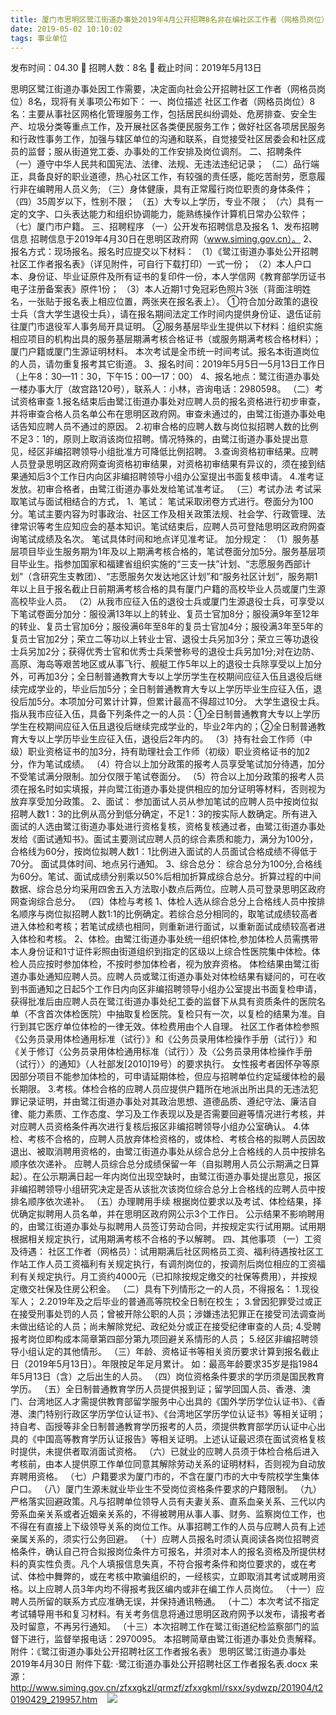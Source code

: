 ```yaml
---
title: 厦门市思明区鹭江街道办事处2019年4月公开招聘8名非在编社区工作者（网格员岗位）简章
date: 2019-05-02 10:10:02
tags: 事业单位
---
```

发布时间：04.30   🌟   招聘人数：8名   🌈   截止时间：2019年5月13日
<!-- more -->
思明区鹭江街道办事处因工作需要，决定面向社会公开招聘社区工作者（网格员岗位）8名，现将有关事项公布如下：
一、岗位描述
社区工作者（网格员岗位）8名：主要从事社区网格化管理服务工作，包括居民纠纷调处、危房排查、安全生产、垃圾分类等重点工作，及开展社区各类便民服务工作；做好社区各项居民服务和行政性事务工作，加强与辖区单位的沟通和联系，自觉接受社区居委会和社区成员的监督；服从街道党工委、办事处的工作安排及岗位调剂。
二、招聘条件
（一）遵守中华人民共和国宪法、法律、法规、无违法违纪记录；
（二）品行端正，具备良好的职业道德，热心社区工作，有较强的责任感，能吃苦耐劳，愿意履行非在编聘用人员义务;
（三）身体健康，具有正常履行岗位职责的身体条件；
（四）35周岁以下，性别不限；
（五）大专以上学历，专业不限；
（六）具有一定的文字、口头表达能力和组织协调能力，能熟练操作计算机日常办公软件；
（七）厦门市户籍。
三、招聘程序
（一）公开发布招聘信息及报名
1、发布招聘信息
招聘信息于2019年4月30日在思明区政府网（www.siming.gov.cn）。
2、报名方式：现场报名。报名时应提交以下材料：
（1）《鹭江街道办事处公开招聘社区工作者报名表》（详见附件，可自行下载打印）一式一份；
（2）本人户口本、身份证、毕业证原件及所有证书的复印件一份，本人学信网《教育部学历证书电子注册备案表》原件1份；
（3）本人近期1寸免冠彩色照片3张（背面注明姓名，一张贴于报名表上相应位置，两张夹在报名表上）。
①符合加分政策的退役士兵（含大学生退役士兵），请在报名期间法定工作时间内提供身份证、退伍证前往厦门市退役军人事务局开具证明。
②服务基层毕业生提供以下材料：组织实施相应项目的机构出具的服务基层期满考核合格证书（或服务期满考核合格材料）；厦门户籍或厦门生源证明材料。
本次考试是全市统一时间考试。报名本街道岗位的人员，请勿重复报考其它街道。
3、报名时间：2019年5月5日—5月13日工作日（上午8：30—11：30，下午15：00—17：00）
4、报名地点：鹭江街道办事处一楼办事大厅（故宫路120号），联系人：小林，咨询电话：2980598。
（二）考试资格审查
1.报名结束后由鹭江街道办事处对应聘人员的报名资格进行初步审查，并将审查合格人员名单公布在思明区政府网。审查未通过的，由鹭江街道办事处电话告知应聘人员不通过的原因。
2.初审合格的应聘人数与岗位拟招聘人数的比例不足3：1的，原则上取消该岗位招聘。情况特殊的，由鹭江街道办事处提出意见，经区非编招聘领导小组批准方可降低比例招聘。
3.查询资格初审结果。应聘人员登录思明区政府网查询资格初审结果，对资格初审结果有异议的，须在接到结果通知后3个工作日内向区非编招聘领导小组办公室提出书面复核申请。
4.准考证发放。初审合格者，由鹭江街道办事处发给笔试准考证。
（三）考试办法
考试采取笔试与面试相结合的方式，
1、笔试：
笔试采取闭卷方式进行。卷面分为100分。笔试主要内容为时事政治、社区工作及相关政策法规、社会学、行政管理、法律常识等考生应知应会的基本知识。笔试结束后，应聘人员可登陆思明区政府网查询笔试成绩及名次。
笔试具体时间和地点详见准考证。
加分规定：
（1）服务基层项目毕业生服务期为1年及以上期满考核合格的，笔试卷面分加5分。服务基层项目毕业生。指参加国家和福建省组织实施的“三支一扶”计划、“志愿服务西部计划”（含研究生支教团）、“志愿服务欠发达地区计划”和“服务社区计划”，服务期1年以上且于报名截止日前期满考核合格的具有厦门户籍的高校毕业人员或厦门生源高校毕业人员。
（2）从我市应征入伍的退役士兵或厦门生源退役士兵，可享受以下笔试卷面分加分：服役满13年以上的转业、复员士官加8分；服役满9年至12年的转业、复员士官加6分；服役满6年至8年的复员士官加4分；服役满3年至5年的复员士官加2分；荣立二等功以上转业士官、退役士兵另加3分；荣立三等功退役士兵另加2分；获得优秀士官和优秀士兵荣誉称号的退役士兵另加1分;对在边防、高原、海岛等艰苦地区或从事飞行、舰艇工作5年以上的退役士兵除享受以上加分外，可再加3分；全日制普通教育大专以上学历学生在校期间应征入伍且退役后继续完成学业的，毕业后加5分；全日制普通教育大专以上学历毕业生应征入伍，退役后加5分。本项加分可累计计算，但累计最高不得超过10分。
大学生退役士兵。指从我市应征入伍，具备下列条件之一的人员：①全日制普通教育大专以上学历学生在校期间应征入伍且退役后继续完成学业的，毕业2年内的；②全日制普通教育大专以上学历毕业生应征入伍，退役后2年内的。
（3）持有社会工作师（中级）职业资格证书的加3分，持有助理社会工作师（初级）职业资格证书的加2分，作为笔试成绩。
（4）符合以上加分政策的报考人员享受笔试加分待遇，加分不受笔试满分限制。加分仅限于笔试卷面分。
（5）符合以上加分政策的报考人员须在报名时如实填报，并向鹭江街道办事处提供相应的加分证明等材料，否则视为放弃享受加分政策。
2、面试：
参加面试人员从参加笔试的应聘人员中按岗位拟招聘人数1：3的比例从高分到低分确定，不足1：3的按实际人数确定。所有进入面试的人选由鹭江街道办事处进行资格复核，资格复核通过者，由鹭江街道办事处发给《面试通知书》。面试主要测试应聘人员的综合素质和能力，满分为100分，合格线为60分，按岗位拟聘人数1：1比例进入面试的人员面试合格成绩不得低于70分。
面试具体时间、地点另行通知。
3、综合总分：
综合总分为100分,合格线为60分。笔试、面试成绩分别乘以50%后相加折算成综合总分。折算过程的中间数据、综合总分均采用四舍五入方法取小数点后两位。应聘人员可登录思明区政府网查询综合总分。
（四）体检与考核
1、体检人选从综合总分上合格线人员中按排名顺序与岗位拟招聘人数1:1的比例确定。若综合总分相同的，取笔试成绩较高者进入体检和考核；若笔试成绩也相同，则重新进行面试，以重新面试成绩较高者进入体检和考核。
2、体检。由鹭江街道办事处统一组织体检,参加体检人员需携带本人身份证和1寸证件彩照由街道组织到指定的区级以上综合性医院集中体检。体检人员应按时参加体检，不按时参加体检者，视为放弃资格。
体检结果由鹭江街道办事处通知应聘人员。应聘人员或鹭江街道办事处对体检结果有疑问的，可在收到书面通知之日起5个工作日内向区非编招聘领导小组办公室提出书面复检申请，获得批准后由应聘人员在鹭江街道办事处纪工委的监督下从具有资质条件的医院名单（不含首次体检医院）中抽取复检医院。复检只有一次，以复检的结果为准。自行到其它医疗单位体检的一律无效。体检费用由个人自理。
社区工作者体检参照《公务员录用体检通用标准（试行）》和《公务员录用体检操作手册（试行）》和《关于修订〈公务员录用体检通用标准（试行）〉及〈公务员录用体检操作手册（试行）〉的通知》（人社部发[2010]19号）的要求执行。
女性报考者因怀孕等原因部分项目不能参加体检的，可申请延期体检，但应与招聘单位约定延缓体检的最长期限。
3.考核。体检合格的应聘人员应提供户籍所在地派出所出具的无违法犯罪记录证明，并由鹭江街道办事处对其政治思想、道德品质、遵纪守法、廉洁自律、能力素质、工作态度、学习及工作表现以及是否需要回避等情况进行考核，并对应聘人员资格条件再次进行复核后报区非编招聘领导小组办公室确认。
4.体检、考核不合格的，应聘人员放弃体检资格的，或体检、考核合格的拟聘人员因故退出、被取消聘用资格的，由鹭江街道办事处从综合总分上合格线的人员中按排名顺序依次递补。
应聘人员综合总分成绩保留一年（自拟聘用人员公示期满之日算起）。在公示期满日起一年内岗位出现空缺时，由鹭江街道办事处提出意见，报区非编招聘领导小组研究决定是否从该批次该岗位综合总分上合格线的应聘人员中按排名顺序依次递补。
（五）办理聘用手续
根据岗位要求以及考试、体检结果，择优确定拟聘用人员名单，并在思明区政府网公示3个工作日。
公示结果不影响聘用的，由鹭江街道办事处与拟聘用人员签订劳动合同，并按规定实行试用期。试用期根据相关规定执行，试用期满考核不合格的予以解聘。
四、其他事项
（一）工资及待遇：
社区工作者（网格员）：试用期满后社区网格员工资、福利待遇按社区工作站工作人员工资福利有关规定执行，有调剂岗位的，按调剂后岗位相应的工资福利有关规定执行。月工资约4000元（已扣除按规定缴交的社保等费用），并按规定缴交社保及住房公积金。
（二）具有下列情形之一的人员，不得报名：
1.现役军人；
2.2019年及之后毕业的普通高等院校全日制在校生；
3.曾因犯罪受过或正在接受刑事处罚的人员；曾被开除公职的人员；涉嫌违法犯罪正在接受司法调查尚未做出结论的人员；尚未解除党纪、政纪处分或正在接受纪律审查的人员;
4.受聘报考岗位即构成本简章第四部分第九项回避关系情形的人员；
5.经区非编招聘领导小组认定的其他情形。
（三）年龄、资格证书等相关资历要求计算到报名截止日（2019年5月13日）。年限按足年足月累计。
如：最高年龄要求35岁是指1984年5月13日（含）之后出生的人员。
（四）岗位资格条件要求的学历须是国民教育学历。
（五）全日制普通教育学历人员提供报到证；留学回国人员、香港、澳门、台湾地区人才需提供教育部留学服务中心出具的《国外学历学位认证书》、《香港、澳门特别行政区学历学位认证书》、《台湾地区学历学位认证书》等相关证明；持自考、函授等非全日制普通教育学历报考的人员，须提供教育部学历认证中心出具的《中国高等教育学历认证报告》等相关证明。上述认证最迟须在面试资格复核时提供，未提供者取消面试资格。
（六）已就业的应聘人员须于体检合格后进入考核前，由本人提供原工作单位同意其解除劳动关系的证明材料，否则视为自动放弃聘用资格。
（七）户籍要求为厦门市的，不含在厦门市的大中专院校学生集体户口。
（八）厦门生源未就业毕业生不受岗位资格条件要求的户籍限制。
（九）严格落实回避政策。凡与招聘单位领导人员有夫妻关系、直系血亲关系、三代以内旁系血亲关系或者近姻亲关系的，不得被聘用从事人事、财务、监察岗位工作，也不得在有直接上下级领导关系的岗位工作。从事招聘工作的人员与应聘人员有上述亲属关系的，须实行公务回避。
（十）应聘人员报名时须认真阅读各岗位招聘资格条件，确认自己符合拟报岗位条件方可报名，并须对本人的报名资格及所提供材料的真实性负责。凡个人填报信息失真，不符合报考条件和岗位要求的，或在考试、体检中舞弊的，或在考核中欺骗组织的，一经核实，立即取消其考试或聘用资格。以上应聘人员3年内均不得报考我区编内或非在编工作人员岗位。
（十一）应聘人员所留的联系方式应准确无误，并保持通讯畅通。
（十二）本次考试不指定考试辅导用书和复习材料。有关考务信息将通过思明区政府网予以发布，请报考者及时留意，不再另行通知。
（十三）本次招聘工作在鹭江街道纪检监察部门的监督下进行，监督举报电话：2970095。
本招聘简章由鹭江街道办事处负责解释。
附件：《鹭江街道办事处公开招聘社区工作者报名表》
思明区鹭江街道办事处
2019年4月30日
附件下载:
·鹭江街道办事处公开招聘社区工作者报名表.docx
来源：
http://www.siming.gov.cn/zfxxgkzl/qrmzf/zfxxgkml/rsxx/sydwzp/201904/t20190429_219957.htm
 
 ![](https://cdn.weiweiblog.cn/20181015134814.png)